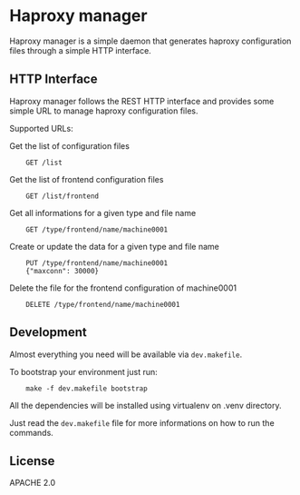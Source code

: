 Haproxy manager
===============

Haproxy manager is a simple daemon that generates haproxy configuration files
through a simple HTTP interface.


HTTP Interface
--------------

Haproxy manager follows the REST HTTP interface and provides some simple URL to
manage haproxy configuration files.

Supported URLs:

Get the list of configuration files

        GET /list

Get the list of frontend configuration files

        GET /list/frontend

Get all informations for a given type and file name

        GET /type/frontend/name/machine0001

Create or update the data for a given type and file name

        PUT /type/frontend/name/machine0001
        {"maxconn": 30000}

Delete the file for the frontend configuration of machine0001

        DELETE /type/frontend/name/machine0001


Development
-----------

Almost everything you need will be available via `dev.makefile`.

To bootstrap your environment just run:

        make -f dev.makefile bootstrap

All the dependencies will be installed using virtualenv on .venv directory.

Just read the `dev.makefile` file for more informations on how to run the commands.


License
-------

APACHE 2.0

